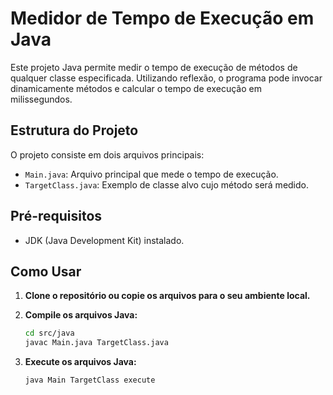 # Medidor de Tempo de Execução em Java

Este projeto Java permite medir o tempo de execução de métodos de qualquer classe especificada. Utilizando reflexão, o programa pode invocar dinamicamente métodos e calcular o tempo de execução em milissegundos.

## Estrutura do Projeto

O projeto consiste em dois arquivos principais:

- `Main.java`: Arquivo principal que mede o tempo de execução.
- `TargetClass.java`: Exemplo de classe alvo cujo método será medido.

## Pré-requisitos

- JDK (Java Development Kit) instalado.

## Como Usar

1. **Clone o repositório ou copie os arquivos para o seu ambiente local.**

2. **Compile os arquivos Java:**

   ```sh
   cd src/java
   javac Main.java TargetClass.java
2. **Execute os arquivos Java:**
   ```sh
   java Main TargetClass execute

